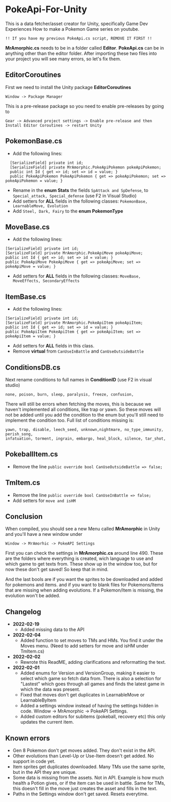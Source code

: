 # PokeApi-For-Unity

This is a data fetcher/asset creator for Unity, specifically Game Dev Experiences How to make a Pokemon Game series on youtube.

`!! If you have my previous PokeApi.cs script, REMOVE IT FIRST !!`

**MrAmorphic.cs** needs to be in a folder called **Editor**. **PokeApi.cs** can be in anything other than the editor folder.
After importing these two files into your project you will see many errors, so let's fix them.

## EditorCoroutines
First we need to install the Unity package **EditorCoroutines**

`Window -> Package Manager`

This is a pre-release package so you need to enable pre-releases by going to

`Gear -> Advanced project settings -> Enable pre-release and then
Install Editor Coroutines -> restart Unity`

## PokemonBase.cs
- Add the following lines:
```
  [SerializeField] private int id;
  [SerializeField] private MrAmorphic.PokeApiPokemon pokeApiPokemon;
  public int Id { get => id; set => id = value; }
  public PokeApiPokemon PokeApiPokemon { get => pokeApiPokemon; set => pokeApiPokemon = value; }
```
- Rename in the **enum Stats** the fields `SpAttack and SpDefense`, to `Special_attack, Special_defense` (use F2 in Visual Studio)
- Add setters for **ALL** fields in the following classes:
  `PokemonBase, LearnableMove, Evolution`
- Add `Steel, Dark, Fairy` to the **enum PokemonType**


## MoveBase.cs
- Add the following lines:
```
[SerializeField] private int id;
[SerializeField] private MrAmorphic.PokeApiMove pokeApiMove; 
public int Id { get => id; set => id = value; }
public PokeApiMove PokeApiMove { get => pokeApiMove; set => pokeApiMove = value; }
```
- Add setters for **ALL** fields in the following classes:
`MoveBase,  MoveEffects, SecondaryEffects`

## ItemBase.cs
- Add the following lines:
```
[SerializeField] private int id;
[SerializeField] private MrAmorphic.PokeApiItem pokeApiItem;
public int Id { get => id; set => id = value; }
public PokeApiItem PokeApiItem { get => pokeApiItem; set => pokeApiItem = value; }
```
- Add setters for **ALL** fields in this class.
- Remove **virtual** from `CanUseInBattle` and `CanUseOutsideBattle`

## ConditionsDB.cs
Next rename conditions to full names in **ConditionID** (use F2 in visual studio)
  
  `none, poison, burn, sleep, paralysis, freeze, confusion,`
  
There will still be errors when fetching the moves, this is because we haven't implemented all conditions, like trap or yawn.
So these moves will not be added until you add the condition to the enum but you'll still need to implement the condition too.
Full list of conditions missing is:
```
yawn, trap, disable, leech_seed, unknown,nightmare, no_type_immunity, perish_song,
infatuation, torment, ingrain, embargo, heal_block, silence, tar_shot,
```

## PokeballItem.cs
- Remove the line
`public override bool CanUseOutsideBattle => false;`
  
## TmItem.cs
- Remove the line
  `public override bool CanUseInBattle => false;`
- Add setters for `move and isHM`
  
## Conclusion 
When compiled, you should see a new Menu called **MrAmorphic** in Unity and you'll have a new window under

`Window -> MrAmorhic -> PokeAPI Settings`

First you can check the settings in **MrAmorphic.cs** around line 490.
These are the folders where everything is created, wich language to use and which game to get texts from.
These show up in the window too, but for now these don't get saved! So keep that in mind.

And the last bools are if you want the sprites to be downloaded and added for pokemons and items.
and if you want to blank files for Pokemons/Items that are missing when adding evolutions.
If a Pokemon/Item is missing, the evolution won't be added.

## Changelog
- **2022-02-19**
  - Added missing data to the API
- **2022-02-04**
  - Added function to set moves to TMs and HMs. You find it under the Moves menu. (Need to add setters for move and isHM under TmItem.cs)
- **2022-02-02**
  - Rewrote this ReadME, adding clarifications and reformatting the text.
- **2022-02-01**
  - Added enums for Version and VersionGroup, making it easier to select which game so fetch data from. There is also a selection for "Lastest" which goes through all games and finds the latest game in which the data was present.
  - Fixed that moves don't get duplicates in LearnableMove or LearnableByItem
  - Added a settings window instead of having the settings hidden in code. Window -> MrAmorphic -> PokeAPI Settings.
  - Added custom editors for subitems (pokeball, recovery etc) this only updates the current item.
  
## Known errors
- Gen 8 Pokemon don't get moves added. They don't exist in the API.
- Other evolutions than Level-Up or Use-Item doesn't get added. No support in code yet.
- Item sprites get duplicates downloaded. Many TMs use the same sprite, but in the API they are unique.
- Some data is missing from the assets. Not in API. Example is how much health a Potion gives, or if the item can be used in battle. Same for TMs, this doesn't fill in the move just creates the asset and fills in the text.
- Paths in the Settings window don't get saved. Resets everytime.
    
